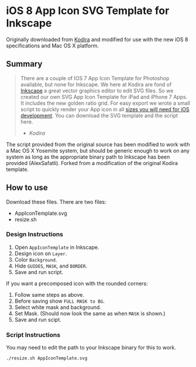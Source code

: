 iOS 8 App Icon SVG Template for Inkscape
===

Originally downloaded from [Kodira](http://kodira.de/2013/11/ios-7-app-icon-template-inkscape-svg-editor/) and modified for use with the new iOS 8 specifications and Mac OS X platform.

Summary
---

> There are a couple of IOS 7 App Icon Template for Photoshop available, but none
> for Inkscape. We here at Kodira are fond of [Inkscape](http://www.inkscape.org) a great vector graphics
> editor to edit SVG files. So we created our own SVG App Icon Template for iPad
> and iPhone 7 Apps. It includes the new golden ratio grid. For easy export we
> wrote a small script to quickly render your App icon in all [sizes you will need
> for iOS development](https://developer.apple.com/library/ios/documentation/userexperience/conceptual/mobilehig/IconMatrix.html). You can download the SVG template and the script here.
> 
> - _Kodira_

The script provided from the original source has been modified to work with a Mac OS X Yosemite system, but should be generic enough to work on any system as long as the appropriate binary path to Inkscape has been provided (AlexSafatli). Forked from a modification of the original Kodira template.

How to use
---

Download these files. There are two files:

+ AppIconTemplate.svg
+ resize.sh

### Design Instructions

1. Open `AppIconTemplate` in Inkscape.
2. Design icon on `Layer`.
3. Color `Background`.
4. Hide `GUIDES`, `MASK`, and `BORDER`.
5. Save and run script.

If you want a precomposed icon with the rounded corners:

1. Follow same steps as above.
2. Before saving show `FULL MASK to BG`.
3. Select white mask and background.
4. Set Mask. (Should now look the same as when `MASK` is shown.)
5. Save and run scipt.

### Script Instructions

You may need to edit the path to your Inkscape binary for this to work.

```sh
./resize.sh AppIconTemplate.svg
```

